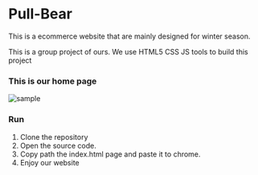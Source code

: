# Pull-Bear
This is a ecommerce website that are mainly designed for winter season.

This is a group project of ours. 
We use HTML5 CSS JS tools to build this project

### This is our home page
![sample](https://images.unidays.world/i/self-serve/customer/Wp-StPz9VUCflYUp0JGTGVh0sK8Co6pIqFZmtuMUoL4=/header/97cc898b-0baf-4d07-9e5d-b069caaf4d5e)

### Run 

1. Clone the repository
2. Open the source code.
3. Copy path the index.html page and paste it to chrome.
4. Enjoy our website
